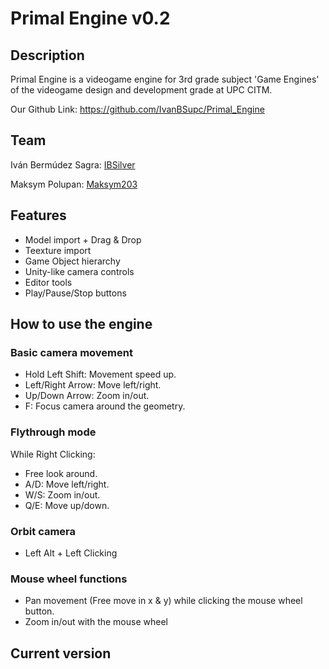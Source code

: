 # Primal Engine v0.2

## Description
Primal Engine is a videogame engine for 3rd grade subject 'Game Engines' of the videogame design and development grade at UPC CITM.

Our Github Link: https://github.com/IvanBSupc/Primal_Engine

## Team
Iván Bermúdez Sagra: [IBSilver](https://github.com/IBSilver)

Maksym Polupan: [Maksym203](https://github.com/Maksym203)

## Features
* Model import + Drag & Drop
* Teexture import
* Game Object hierarchy
* Unity-like camera controls
* Editor tools
* Play/Pause/Stop buttons

## How to use the engine
### Basic camera movement
* Hold Left Shift: Movement speed up.
* Left/Right Arrow: Move left/right.
* Up/Down Arrow: Zoom in/out.
* F: Focus camera around the geometry.

### Flythrough mode
While Right Clicking:
* Free look around.
* A/D: Move left/right.
* W/S: Zoom in/out.
* Q/E: Move up/down.

### Orbit camera
* Left Alt + Left Clicking

### Mouse wheel functions
* Pan movement (Free move in x & y) while clicking the mouse wheel button.
* Zoom in/out with the mouse wheel

## Current version
